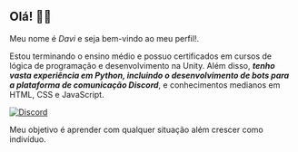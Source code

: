 ## Olá! 👋🎉

Meu nome é *Davi* e seja bem-vindo ao meu perfil!.

Estou terminando o ensino médio e possuo certificados em cursos de lógica de programação e desenvolvimento na Unity. Além disso, ***tenho vasta experiência em Python, incluindo o desenvolvimento de bots para a plataforma de comunicação Discord***, e conhecimentos medianos em HTML, CSS e JavaScript.

[ ![Discord](https://img.shields.io/badge/Discord-7289DA?style=for-the-badge&logo=discord&logoColor=white)](Discordapp.com/users/1032384774125396038)

Meu objetivo é aprender com qualquer situação além crescer como indivíduo.
